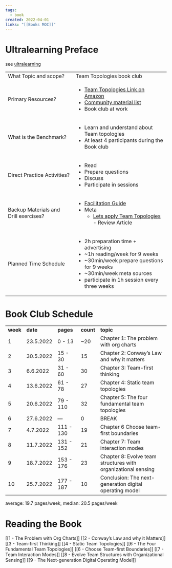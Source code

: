 ```yaml
---
tags:
  - book
created: 2022-04-01
links: "[[Books MOC]]"
---
```

# Ultralearning Preface

see [ultralearning](https://www.amazon.de/Ultralearning-Strategies-Mastering-Skills-Getting/dp/0008305706)

<table>
  <tr>
   <td>What Topic and scope?
   </td>
   <td>Team Topologies book club
   </td>
  </tr>
  <tr>
   <td>Primary Resources?
   </td>
   <td>
<ul>

<li><a href="https://www.amazon.de/Team-Topologies-Organizing-Business-Technology/dp/1942788819">Team Topologies Link on Amazon</a>

<li><a href="https://github.com/TeamTopologies/Team-Topologies-Community-Materials">Community material list</a>

<li>Book club at work
</li>
</ul>
   </td>
  </tr>
  <tr>
   <td>What is the Benchmark?
   </td>
   <td>
<ul>

<li>Learn and understand about Team topologies

<li>At least 4 participants during the Book club
</li>
</ul>
   </td>
  </tr>
  <tr>
   <td>Direct Practice Activities?
   </td>
   <td>
<ul>

<li>Read

<li>Prepare questions

<li>Discuss

<li>Participate in sessions
</li>
</ul>
   </td>
  </tr>
  <tr>
   <td>Backup Materials and Drill exercises?
   </td>
   <td>
<ul>

<li><a href="https://docs.google.com/document/d/1UZx7dnGnJfU7SwmlWKERKvvQS9PmaRrwu_zmKggnmmY/edit#">Facilitation Guide</a>

<li>Meta
<ul>

<li><a href="https://betterprogramming.pub/your-team-structures-aint-working-let-s-apply-team-topologies-470e8d4f7fe5">Lets apply Team Topologies</a> - Review Article
</li>
</ul>
</li>
</ul>
   </td>
  </tr>
  <tr>
   <td>Planned Time Schedule
   </td>
   <td>
<ul>

<li>2h preparation time + advertising

<li>~1h reading/week for 9 weeks

<li>~30min/week prepare questions for 9 weeks

<li>~30min/week meta sources

<li>participate in 1h session every three weeks
</li>
</ul>
   </td>
  </tr>
</table>

# Book Club Schedule

<table>
  <tr>
   <td><strong>week</strong>
   </td>
   <td><strong>date</strong>
   </td>
   <td><strong>pages</strong>
   </td>
   <td><strong>count</strong>
   </td>
   <td><strong>topic</strong>
   </td>
  </tr>
  <tr>
   <td>1
   </td>
   <td>23.5.2022
   </td>
   <td>0 - 13
   </td>
   <td>~20
   </td>
   <td>Chapter 1: The problem with org charts
   </td>
  </tr>
  <tr>
   <td>2
   </td>
   <td>30.5.2022
   </td>
   <td>15 - 30
   </td>
   <td>15
   </td>
   <td>Chapter 2: Conway’s Law and why it matters
   </td>
  </tr>
  <tr>
   <td>3
   </td>
   <td>6.6.2022
   </td>
   <td>31 - 60
   </td>
   <td>30
   </td>
   <td>Chapter 3: Team-first thinking
   </td>
  </tr>
  <tr>
   <td>4
   </td>
   <td>13.6.2022
   </td>
   <td>61 - 78
   </td>
   <td>27
   </td>
   <td>Chapter 4: Static team topologies
   </td>
  </tr>
  <tr>
   <td>5
   </td>
   <td>20.6.2022
   </td>
   <td>79 - 110
   </td>
   <td>32
   </td>
   <td>Chapter 5: The four fundamental team topologies
   </td>
  </tr>
  <tr>
   <td>6
   </td>
   <td>27.6.2022
   </td>
   <td>—
   </td>
   <td>0
   </td>
   <td>BREAK
   </td>
  </tr>
  <tr>
   <td>7
   </td>
   <td>4.7.2022
   </td>
   <td>111 - 130
   </td>
   <td>19
   </td>
   <td>Chapter 6 Choose team-first boundaries
   </td>
  </tr>
  <tr>
   <td>8
   </td>
   <td>11.7.2022
   </td>
   <td>131 - 152
   </td>
   <td>21
   </td>
   <td>Chapter 7: Team interaction modes
   </td>
  </tr>
  <tr>
   <td>9
   </td>
   <td>18.7.2022
   </td>
   <td>153 - 176
   </td>
   <td>23
   </td>
   <td>Chapter 8: Evolve team structures with organizational sensing
   </td>
  </tr>
  <tr>
   <td>10
   </td>
   <td>25.7.2022
   </td>
   <td>177 - 187
   </td>
   <td>10
   </td>
   <td>Conclusion: The next-generation digital operating model
   </td>
  </tr>
</table>

average: 19.7 pages/week, median: 20.5 pages/week

# Reading the Book

[[1 - The Problem with Org Charts]]
[[2 - Conway’s Law and why it Matters]]
[[3 - Team-first Thinking]]
[[4 - Static Team Topologies]]
[[6 - The Four Fundamental Team Topologies]]
[[6 - Choose Team-first Boundaries]]
[[7 - Team Interaction Modes]]
[[8 - Evolve Team Structures with Organizational Sensing]]
[[9 - The Next-generation Digital Operating Model]]
